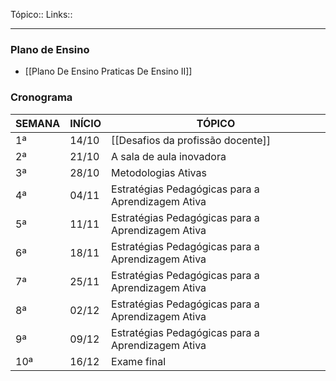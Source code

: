 Tópico::
Links::

---

### Plano de Ensino
-  [[Plano De Ensino Praticas De Ensino II]]

### Cronograma

| SEMANA | INÍCIO | TÓPICO                                     |
|--------|--------|--------------------------------------------|
| 1ª     | 14/10  |[[Desafios da profissão docente]]            |
| 2ª     | 21/10  |A sala de aula inovadora       |
| 3ª     | 28/10  |Metodologias Ativas |
| 4ª     | 04/11  |Estratégias Pedagógicas para a Aprendizagem Ativa|
| 5ª     | 11/11  |Estratégias Pedagógicas para a Aprendizagem Ativa |
| 6ª     | 18/11  |Estratégias Pedagógicas para a Aprendizagem Ativa                  |
| 7ª     | 25/11  |Estratégias Pedagógicas para a Aprendizagem Ativa   |
| 8ª     | 02/12  |Estratégias Pedagógicas para a Aprendizagem Ativa          |
| 9ª     | 09/12  |Estratégias Pedagógicas para a Aprendizagem Ativa                 |
| 10ª    | 16/12 |Exame final                                 |